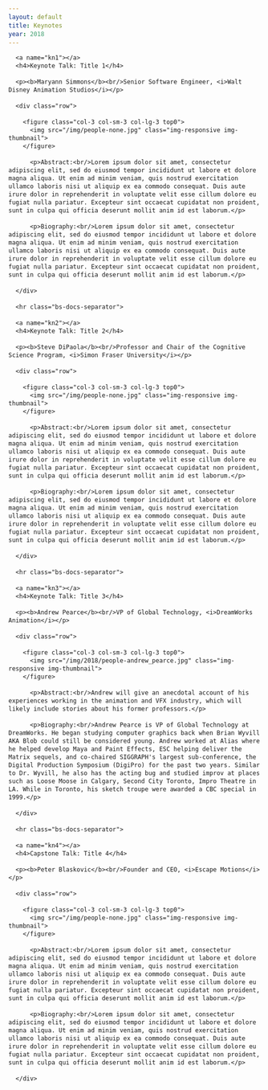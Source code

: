 ```yaml
---
layout: default
title: Keynotes
year: 2018
---
```



<div class="col-12 col-sm-12 col-lg-12">

      <a name="kn1"></a>
      <h4>Keynote Talk: Title 1</h4>

      <p><b>Maryann Simmons</b><br/>Senior Software Engineer, <i>Walt Disney Animation Studios</i></p>

	  <div class="row">

		<figure class="col-3 col-sm-3 col-lg-3 top0">
		  <img src="/img/people-none.jpg" class="img-responsive img-thumbnail">
		</figure>

		  <p>Abstract:<br/>Lorem ipsum dolor sit amet, consectetur adipiscing elit, sed do eiusmod tempor incididunt ut labore et dolore magna aliqua. Ut enim ad minim veniam, quis nostrud exercitation ullamco laboris nisi ut aliquip ex ea commodo consequat. Duis aute irure dolor in reprehenderit in voluptate velit esse cillum dolore eu fugiat nulla pariatur. Excepteur sint occaecat cupidatat non proident, sunt in culpa qui officia deserunt mollit anim id est laborum.</p>

		  <p>Biography:<br/>Lorem ipsum dolor sit amet, consectetur adipiscing elit, sed do eiusmod tempor incididunt ut labore et dolore magna aliqua. Ut enim ad minim veniam, quis nostrud exercitation ullamco laboris nisi ut aliquip ex ea commodo consequat. Duis aute irure dolor in reprehenderit in voluptate velit esse cillum dolore eu fugiat nulla pariatur. Excepteur sint occaecat cupidatat non proident, sunt in culpa qui officia deserunt mollit anim id est laborum.</p>

	  </div>

	  <hr class="bs-docs-separator">

	  <a name="kn2"></a>
      <h4>Keynote Talk: Title 2</h4>

	  <p><b>Steve DiPaola</b><br/>Professor and Chair of the Cognitive Science Program, <i>Simon Fraser University</i></p>

	  <div class="row">

		<figure class="col-3 col-sm-3 col-lg-3 top0">
		  <img src="/img/people-none.jpg" class="img-responsive img-thumbnail">
		</figure>

		  <p>Abstract:<br/>Lorem ipsum dolor sit amet, consectetur adipiscing elit, sed do eiusmod tempor incididunt ut labore et dolore magna aliqua. Ut enim ad minim veniam, quis nostrud exercitation ullamco laboris nisi ut aliquip ex ea commodo consequat. Duis aute irure dolor in reprehenderit in voluptate velit esse cillum dolore eu fugiat nulla pariatur. Excepteur sint occaecat cupidatat non proident, sunt in culpa qui officia deserunt mollit anim id est laborum.</p>

		  <p>Biography:<br/>Lorem ipsum dolor sit amet, consectetur adipiscing elit, sed do eiusmod tempor incididunt ut labore et dolore magna aliqua. Ut enim ad minim veniam, quis nostrud exercitation ullamco laboris nisi ut aliquip ex ea commodo consequat. Duis aute irure dolor in reprehenderit in voluptate velit esse cillum dolore eu fugiat nulla pariatur. Excepteur sint occaecat cupidatat non proident, sunt in culpa qui officia deserunt mollit anim id est laborum.</p>

	  </div>
	  
	  <hr class="bs-docs-separator">

	  <a name="kn3"></a>
      <h4>Keynote Talk: Title 3</h4>

	  <p><b>Andrew Pearce</b><br/>VP of Global Technology, <i>DreamWorks Animation</i></p>

	  <div class="row">

		<figure class="col-3 col-sm-3 col-lg-3 top0">
		  <img src="/img/2018/people-andrew_pearce.jpg" class="img-responsive img-thumbnail">
		</figure>

		  <p>Abstract:<br/>Andrew will give an anecdotal account of his experiences working in the animation and VFX industry, which will likely include stories about his former professors.</p>

		  <p>Biography:<br/>Andrew Pearce is VP of Global Technology at DreamWorks. He began studying computer graphics back when Brian Wyvill AKA Blob could still be considered young. Andrew worked at Alias where he helped develop Maya and Paint Effects, ESC helping deliver the Matrix sequels, and co-chaired SIGGRAPH's largest sub-conference, the Digital Production Symposium (DigiPro) for the past two years. Similar to Dr. Wyvill, he also has the acting bug and studied improv at places such as Loose Moose in Calgary, Second City Toronto, Impro Theatre in LA. While in Toronto, his sketch troupe were awarded a CBC special in 1999.</p>

	  </div>

	  <hr class="bs-docs-separator">

	  <a name="kn4"></a>
      <h4>Capstone Talk: Title 4</h4>

	  <p><b>Peter Blaskovic</b><br/>Founder and CEO, <i>Escape Motions</i></p>

	  <div class="row">

		<figure class="col-3 col-sm-3 col-lg-3 top0">
		  <img src="/img/people-none.jpg" class="img-responsive img-thumbnail">
		</figure>

		  <p>Abstract:<br/>Lorem ipsum dolor sit amet, consectetur adipiscing elit, sed do eiusmod tempor incididunt ut labore et dolore magna aliqua. Ut enim ad minim veniam, quis nostrud exercitation ullamco laboris nisi ut aliquip ex ea commodo consequat. Duis aute irure dolor in reprehenderit in voluptate velit esse cillum dolore eu fugiat nulla pariatur. Excepteur sint occaecat cupidatat non proident, sunt in culpa qui officia deserunt mollit anim id est laborum.</p>

		  <p>Biography:<br/>Lorem ipsum dolor sit amet, consectetur adipiscing elit, sed do eiusmod tempor incididunt ut labore et dolore magna aliqua. Ut enim ad minim veniam, quis nostrud exercitation ullamco laboris nisi ut aliquip ex ea commodo consequat. Duis aute irure dolor in reprehenderit in voluptate velit esse cillum dolore eu fugiat nulla pariatur. Excepteur sint occaecat cupidatat non proident, sunt in culpa qui officia deserunt mollit anim id est laborum.</p>

	  </div>

</div><!--/span-->
